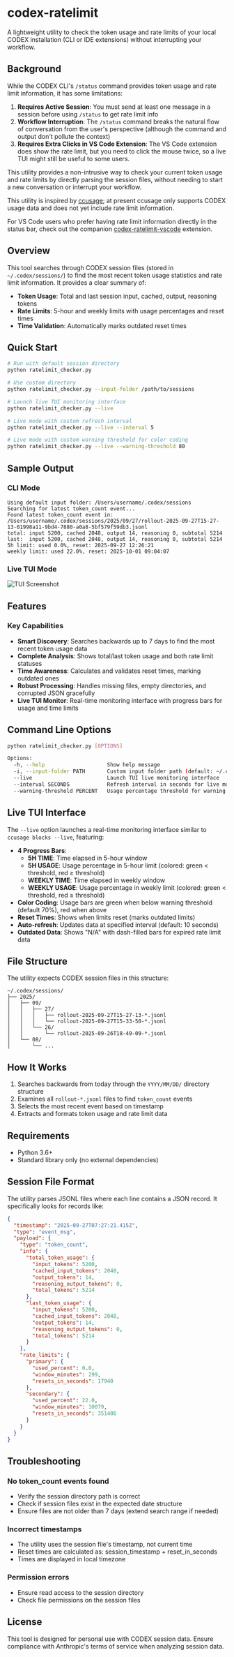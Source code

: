 # codex-ratelimit

A lightweight utility to check the token usage and rate limits of your local CODEX installation (CLI or IDE extensions) without interrupting your workflow.

## Background

While the CODEX CLI's `/status` command provides token usage and rate limit information, it has some limitations:

1. **Requires Active Session**: You must send at least one message in a session before using `/status` to get rate limit info
2. **Workflow Interruption**: The `/status` command breaks the natural flow of conversation from the user's perspective (although the command and output don't pollute the context)
3. **Requires Extra Clicks in VS Code Extension**: The VS Code extension does show the rate limit, but you need to click the mouse twice, so a live TUI might still be useful to some users.

This utility provides a non-intrusive way to check your current token usage and rate limits by directly parsing the session files, without needing to start a new conversation or interrupt your workflow.

This utility is inspired by [ccusage](https://github.com/ryoppippi/ccusage); at present ccusage only supports CODEX usage data and does not yet include rate limit information.

For VS Code users who prefer having rate limit information directly in the status bar, check out the companion [codex-ratelimit-vscode](https://github.com/xiangz/codex-ratelimit-vscode) extension.

## Overview

This tool searches through CODEX session files (stored in `~/.codex/sessions/`) to find the most recent token usage statistics and rate limit information. It provides a clear summary of:

- **Token Usage**: Total and last session input, cached, output, reasoning tokens
- **Rate Limits**: 5-hour and weekly limits with usage percentages and reset times
- **Time Validation**: Automatically marks outdated reset times

## Quick Start

```bash
# Run with default session directory
python ratelimit_checker.py

# Use custom directory
python ratelimit_checker.py --input-folder /path/to/sessions

# Launch live TUI monitoring interface
python ratelimit_checker.py --live

# Live mode with custom refresh interval
python ratelimit_checker.py --live --interval 5

# Live mode with custom warning threshold for color coding
python ratelimit_checker.py --live --warning-threshold 80
```

## Sample Output

### CLI Mode

```
Using default input folder: /Users/username/.codex/sessions
Searching for latest token_count event...
Found latest token_count event in: /Users/username/.codex/sessions/2025/09/27/rollout-2025-09-27T15-27-13-01998a11-9bd4-7880-a0a8-5bf579f59db3.jsonl
total: input 5200, cached 2048, output 14, reasoning 0, subtotal 5214
last:  input 5200, cached 2048, output 14, reasoning 0, subtotal 5214
5h limit: used 0.0%, reset: 2025-09-27 12:26:21
weekly limit: used 22.0%, reset: 2025-10-01 09:04:07
```

### Live TUI Mode

![TUI Screenshot](TUI-screenshot.png)

## Features

### Key Capabilities
- **Smart Discovery**: Searches backwards up to 7 days to find the most recent token usage data
- **Complete Analysis**: Shows total/last token usage and both rate limit statuses
- **Time Awareness**: Calculates and validates reset times, marking outdated ones
- **Robust Processing**: Handles missing files, empty directories, and corrupted JSON gracefully
- **Live TUI Monitor**: Real-time monitoring interface with progress bars for usage and time limits

## Command Line Options

```bash
python ratelimit_checker.py [OPTIONS]

Options:
  -h, --help                    Show help message
  -i, --input-folder PATH       Custom input folder path (default: ~/.codex/sessions)
  --live                        Launch TUI live monitoring interface
  --interval SECONDS            Refresh interval in seconds for live mode (default: 10)
  --warning-threshold PERCENT   Usage percentage threshold for warning color (default: 70)
```

## Live TUI Interface

The `--live` option launches a real-time monitoring interface similar to `ccusage blocks --live`, featuring:

- **4 Progress Bars**:
  - **5H TIME**: Time elapsed in 5-hour window
  - **5H USAGE**: Usage percentage in 5-hour limit (colored: green < threshold, red ≥ threshold)
  - **WEEKLY TIME**: Time elapsed in weekly window
  - **WEEKLY USAGE**: Usage percentage in weekly limit (colored: green < threshold, red ≥ threshold)
- **Color Coding**: Usage bars are green when below warning threshold (default 70%), red when above
- **Reset Times**: Shows when limits reset (marks outdated limits)
- **Auto-refresh**: Updates data at specified interval (default: 10 seconds)
- **Outdated Data**: Shows "N/A" with dash-filled bars for expired rate limit data


## File Structure

The utility expects CODEX session files in this structure:
```
~/.codex/sessions/
├── 2025/
│   ├── 09/
│   │   ├── 27/
│   │   │   ├── rollout-2025-09-27T15-27-13-*.jsonl
│   │   │   └── rollout-2025-09-27T15-33-50-*.jsonl
│   │   └── 26/
│   │       └── rollout-2025-09-26T18-49-09-*.jsonl
│   └── 08/
│       └── ...
```

## How It Works

1. Searches backwards from today through the `YYYY/MM/DD/` directory structure
2. Examines all `rollout-*.jsonl` files to find `token_count` events
3. Selects the most recent event based on timestamp
4. Extracts and formats token usage and rate limit data


## Requirements

- Python 3.6+
- Standard library only (no external dependencies)

## Session File Format

The utility parses JSONL files where each line contains a JSON record. It specifically looks for records like:

```json
{
  "timestamp": "2025-09-27T07:27:21.415Z",
  "type": "event_msg",
  "payload": {
    "type": "token_count",
    "info": {
      "total_token_usage": {
        "input_tokens": 5200,
        "cached_input_tokens": 2048,
        "output_tokens": 14,
        "reasoning_output_tokens": 0,
        "total_tokens": 5214
      },
      "last_token_usage": {
        "input_tokens": 5200,
        "cached_input_tokens": 2048,
        "output_tokens": 14,
        "reasoning_output_tokens": 0,
        "total_tokens": 5214
      }
    },
    "rate_limits": {
      "primary": {
        "used_percent": 0.0,
        "window_minutes": 299,
        "resets_in_seconds": 17940
      },
      "secondary": {
        "used_percent": 22.0,
        "window_minutes": 10079,
        "resets_in_seconds": 351406
      }
    }
  }
}
```

## Troubleshooting

### No token_count events found
- Verify the session directory path is correct
- Check if session files exist in the expected date structure
- Ensure files are not older than 7 days (extend search range if needed)

### Incorrect timestamps
- The utility uses the session file's timestamp, not current time
- Reset times are calculated as: session_timestamp + reset_in_seconds
- Times are displayed in local timezone

### Permission errors
- Ensure read access to the session directory
- Check file permissions on the session files

## License

This tool is designed for personal use with CODEX session data. Ensure compliance with Anthropic's terms of service when analyzing session data.
